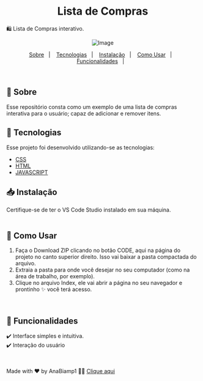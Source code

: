 <h1 align="center">
Lista de Compras
</h1>

🛍️ Lista de Compras interativo.

<div align="center">
  
![Image](https://github.com/user-attachments/assets/a45a1cb2-a243-46bf-b3fe-3833ba8375e0)


<p align="center">
  <a href="#page_with_curl-about">Sobre</a>&nbsp;&nbsp;&nbsp;|&nbsp;&nbsp;&nbsp;
  <a href="#hammer-technologies">Tecnologias</a>&nbsp;&nbsp;&nbsp;|&nbsp;&nbsp;&nbsp;
    <a href="#page_with_curl-about">Instalação</a>&nbsp;&nbsp;&nbsp;|&nbsp;&nbsp;&nbsp;
  <a href="#page_with_curl-about">Como Usar</a>&nbsp;&nbsp;&nbsp;|&nbsp;&nbsp;&nbsp;
  <a href="#page_with_curl-about">Funcionalidades</a>&nbsp;&nbsp;&nbsp;|&nbsp;&nbsp;&nbsp;

</div>
</p>

</br>

## :page_with_curl: Sobre

Esse repositório consta como um exemplo de uma lista de compras interativa para o usuário; capaz de adicionar e remover itens.

## :hammer: Tecnologias

Esse projeto foi desenvolvido utilizando-se as tecnologias:

- [CSS](https://developer.mozilla.org/pt-BR/docs/Web/CSS/Reference)
- [HTML](https://developer.mozilla.org/pt-BR/docs/Learn_web_development/Getting_started/Your_first_website/Creating_the_content)
- [JAVASCRIPT](https://developer.mozilla.org/pt-BR/docs/Web/JavaScript)

## 📥 Instalação

Certifique-se de ter o VS Code Studio instalado em sua máquina. 
</br>
</br>

## 🚀 Como Usar

1. Faça o Download ZIP clicando no botão CODE, aqui na página do projeto no canto superior direito. Isso vai baixar a pasta compactada do arquivo.
2. Extraia a pasta para onde você desejar no seu computador (como na área de trabalho, por exemplo).
3. Clique no arquivo Index, ele vai abrir a página no seu navegador e prontinho ✨ você terá acesso.

</br>

## 📌 Funcionalidades

✔️ Interface simples e intuitiva.  
✔️ Interação do usuário


</br>

Made with ❤️ by AnaBiamp1 👋🏻 [Clique aqui ](https://github.com/Anabiamp1)


